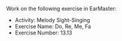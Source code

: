 Work on the following exercise in EarMaster:
- Activity: Melody Sight-Singing
- Exercise Name: Do, Re, Me, Fa
- Exercise Number: 13.13
